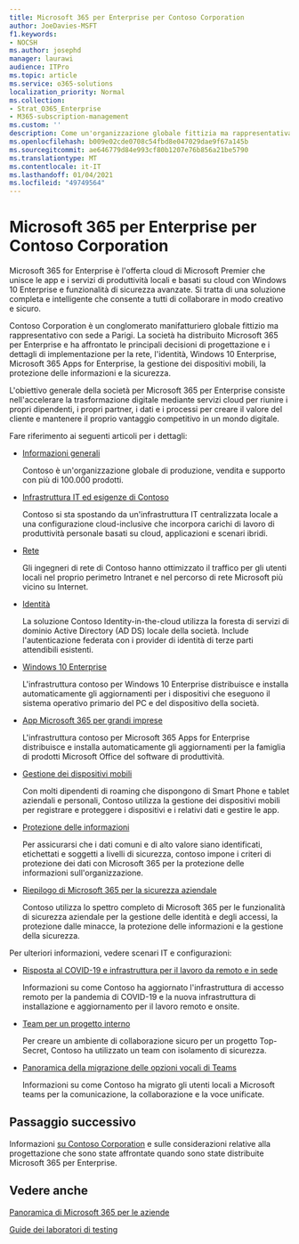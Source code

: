 ```yaml
---
title: Microsoft 365 per Enterprise per Contoso Corporation
author: JoeDavies-MSFT
f1.keywords:
- NOCSH
ms.author: josephd
manager: laurawi
audience: ITPro
ms.topic: article
ms.service: o365-solutions
localization_priority: Normal
ms.collection:
- Strat_O365_Enterprise
- M365-subscription-management
ms.custom: ''
description: Come un'organizzazione globale fittizia ma rappresentativa ha adottato Microsoft 365 per Enterprise.
ms.openlocfilehash: b009e02cde0708c54fbd8e047029dae9f67a145b
ms.sourcegitcommit: ae646779d84e993cf80b1207e76b856a21be5790
ms.translationtype: MT
ms.contentlocale: it-IT
ms.lasthandoff: 01/04/2021
ms.locfileid: "49749564"
---
```

# <a name="microsoft-365-for-enterprise-for-the-contoso-corporation"></a>Microsoft 365 per Enterprise per Contoso Corporation

Microsoft 365 for Enterprise è l'offerta cloud di Microsoft Premier che unisce le app e i servizi di produttività locali e basati su cloud con Windows 10 Enterprise e funzionalità di sicurezza avanzate. Si tratta di una soluzione completa e intelligente che consente a tutti di collaborare in modo creativo e sicuro.

Contoso Corporation è un conglomerato manifatturiero globale fittizio ma rappresentativo con sede a Parigi. La società ha distribuito Microsoft 365 per Enterprise e ha affrontato le principali decisioni di progettazione e i dettagli di implementazione per la rete, l'identità, Windows 10 Enterprise, Microsoft 365 Apps for Enterprise, la gestione dei dispositivi mobili, la protezione delle informazioni e la sicurezza.

L'obiettivo generale della società per Microsoft 365 per Enterprise consiste nell'accelerare la trasformazione digitale mediante servizi cloud per riunire i propri dipendenti, i propri partner, i dati e i processi per creare il valore del cliente e mantenere il proprio vantaggio competitivo in un mondo digitale.

Fare riferimento ai seguenti articoli per i dettagli:

- [Informazioni generali](contoso-overview.md)

  Contoso è un'organizzazione globale di produzione, vendita e supporto con più di 100.000 prodotti.

- [Infrastruttura IT ed esigenze di Contoso](contoso-infra-needs.md)

  Contoso si sta spostando da un'infrastruttura IT centralizzata locale a una configurazione cloud-inclusive che incorpora carichi di lavoro di produttività personale basati su cloud, applicazioni e scenari ibridi.

- [Rete](contoso-networking.md)

  Gli ingegneri di rete di Contoso hanno ottimizzato il traffico per gli utenti locali nel proprio perimetro Intranet e nel percorso di rete Microsoft più vicino su Internet.

- [Identità](contoso-identity.md)

  La soluzione Contoso Identity-in-the-cloud utilizza la foresta di servizi di dominio Active Directory (AD DS) locale della società. Include l'autenticazione federata con i provider di identità di terze parti attendibili esistenti.

- [Windows 10 Enterprise](contoso-win10.md)

  L'infrastruttura contoso per Windows 10 Enterprise distribuisce e installa automaticamente gli aggiornamenti per i dispositivi che eseguono il sistema operativo primario del PC e del dispositivo della società.

- [App Microsoft 365 per grandi imprese](contoso-o365pp.md)

  L'infrastruttura contoso per Microsoft 365 Apps for Enterprise distribuisce e installa automaticamente gli aggiornamenti per la famiglia di prodotti Microsoft Office del software di produttività.

- [Gestione dei dispositivi mobili](contoso-mdm.md)

  Con molti dipendenti di roaming che dispongono di Smart Phone e tablet aziendali e personali, Contoso utilizza la gestione dei dispositivi mobili per registrare e proteggere i dispositivi e i relativi dati e gestire le app.

- [Protezione delle informazioni](contoso-info-protect.md)

  Per assicurarsi che i dati comuni e di alto valore siano identificati, etichettati e soggetti a livelli di sicurezza, contoso impone i criteri di protezione dei dati con Microsoft 365 per la protezione delle informazioni sull'organizzazione.

- [Riepilogo di Microsoft 365 per la sicurezza aziendale](contoso-security-summary.md)

  Contoso utilizza lo spettro completo di Microsoft 365 per le funzionalità di sicurezza aziendale per la gestione delle identità e degli accessi, la protezione dalle minacce, la protezione delle informazioni e la gestione della sicurezza.

Per ulteriori informazioni, vedere scenari IT e configurazioni:

- [Risposta al COVID-19 e infrastruttura per il lavoro da remoto e in sede](../solutions/contoso-remote-onsite-work.md)

  Informazioni su come Contoso ha aggiornato l'infrastruttura di accesso remoto per la pandemia di COVID-19 e la nuova infrastruttura di installazione e aggiornamento per il lavoro remoto e onsite.

- [Team per un progetto interno](../solutions/contoso-team-for-top-secret-project.md)

  Per creare un ambiente di collaborazione sicuro per un progetto Top-Secret, Contoso ha utilizzato un team con isolamento di sicurezza.

- [Panoramica della migrazione delle opzioni vocali di Teams](https://docs.microsoft.com/MicrosoftTeams/voice-case-study-overview)

  Informazioni su come Contoso ha migrato gli utenti locali a Microsoft teams per la comunicazione, la collaborazione e la voce unificate.

## <a name="next-step"></a>Passaggio successivo

Informazioni [su Contoso Corporation](contoso-overview.md) e sulle considerazioni relative alla progettazione che sono state affrontate quando sono state distribuite Microsoft 365 per Enterprise.


## <a name="see-also"></a>Vedere anche

[Panoramica di Microsoft 365 per le aziende](microsoft-365-overview.md)

[Guide dei laboratori di testing](m365-enterprise-test-lab-guides.md)
